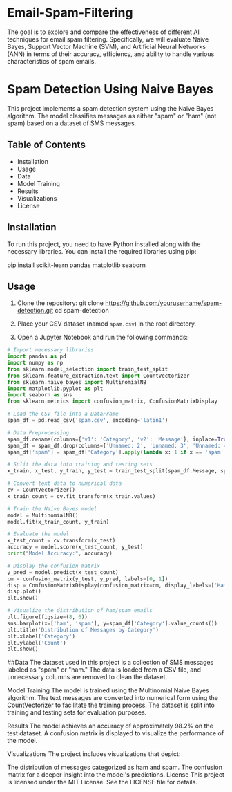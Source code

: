 # Email-Spam-Filtering
The goal is to explore and compare the effectiveness of different AI techniques for email spam filtering. Specifically, we will evaluate Naive Bayes, Support Vector Machine (SVM), and Artificial Neural Networks (ANN) in terms of their accuracy, efficiency, and ability to handle various characteristics of spam emails.

# Spam Detection Using Naive Bayes

This project implements a spam detection system using the Naive Bayes algorithm. The model classifies messages as either "spam" or "ham" (not spam) based on a dataset of SMS messages.

## Table of Contents

- Installation
- Usage
- Data
- Model Training
- Results
- Visualizations
- License
  
## Installation

To run this project, you need to have Python installed along with the necessary libraries. You can install the required libraries using pip:

pip install scikit-learn pandas matplotlib seaborn

## Usage

1. Clone the repository:
   git clone https://github.com/yourusername/spam-detection.git
   cd spam-detection

2. Place your CSV dataset (named `spam.csv`) in the root directory.

3. Open a Jupyter Notebook and run the following commands:

```python
# Import necessary libraries
import pandas as pd
import numpy as np
from sklearn.model_selection import train_test_split
from sklearn.feature_extraction.text import CountVectorizer
from sklearn.naive_bayes import MultinomialNB
import matplotlib.pyplot as plt
import seaborn as sns
from sklearn.metrics import confusion_matrix, ConfusionMatrixDisplay

# Load the CSV file into a DataFrame
spam_df = pd.read_csv('spam.csv', encoding='latin1')

# Data Preprocessing
spam_df.rename(columns={'v1': 'Category', 'v2': 'Message'}, inplace=True)
spam_df = spam_df.drop(columns=['Unnamed: 2', 'Unnamed: 3', 'Unnamed: 4'], axis=1)
spam_df['spam'] = spam_df['Category'].apply(lambda x: 1 if x == 'spam' else 0)

# Split the data into training and testing sets
x_train, x_test, y_train, y_test = train_test_split(spam_df.Message, spam_df.spam, test_size=0.3, random_state=42)

# Convert text data to numerical data
cv = CountVectorizer()
x_train_count = cv.fit_transform(x_train.values)

# Train the Naive Bayes model
model = MultinomialNB()
model.fit(x_train_count, y_train)

# Evaluate the model
x_test_count = cv.transform(x_test)
accuracy = model.score(x_test_count, y_test)
print("Model Accuracy:", accuracy)

# Display the confusion matrix
y_pred = model.predict(x_test_count)
cm = confusion_matrix(y_test, y_pred, labels=[0, 1])
disp = ConfusionMatrixDisplay(confusion_matrix=cm, display_labels=['Ham', 'Spam'])
disp.plot()
plt.show()

# Visualize the distribution of ham/spam emails
plt.figure(figsize=(8, 6))
sns.barplot(x=['ham', 'spam'], y=spam_df['Category'].value_counts())
plt.title('Distribution of Messages by Category')
plt.xlabel('Category')
plt.ylabel('Count')
plt.show()
```
##Data
The dataset used in this project is a collection of SMS messages labeled as "spam" or "ham." The data is loaded from a CSV file, and unnecessary columns are removed to clean the dataset.

Model Training
The model is trained using the Multinomial Naive Bayes algorithm. The text messages are converted into numerical form using the CountVectorizer to facilitate the training process. The dataset is split into training and testing sets for evaluation purposes.

Results
The model achieves an accuracy of approximately 98.2% on the test dataset. A confusion matrix is displayed to visualize the performance of the model.

Visualizations
The project includes visualizations that depict:

The distribution of messages categorized as ham and spam.
The confusion matrix for a deeper insight into the model's predictions.
License
This project is licensed under the MIT License. See the LICENSE file for details.
